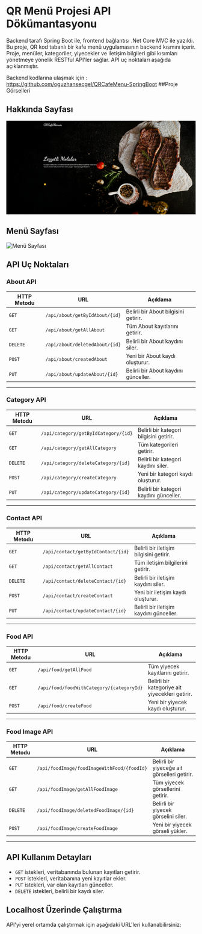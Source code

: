 # QR Menü Projesi API Dökümantasyonu

Backend tarafı Spring Boot ile, frontend bağlantısı .Net Core MVC ile yazıldı. Bu proje, QR kod tabanlı bir kafe menü uygulamasının backend kısmını içerir. Proje, menüler, kategoriler, yiyecekler ve iletişim bilgileri gibi kısımları yönetmeye yönelik RESTful API'ler sağlar. API uç noktaları aşağıda açıklanmıştır.

Backend kodlarına ulaşmak için : https://github.com/oguzhansecgel/QRCafeMenu-SpringBoot
##Proje Görselleri

## Hakkında Sayfası
![About Sayfası](https://raw.githubusercontent.com/oguzhansecgel/QRCafeMenu-DotNetMVC/master/Recipe.UI/wwwroot/about.png)

## Menü Sayfası
![Menü Sayfası]([[https://raw.githubusercontent.com/oguzhansecgel/QRCafeMenu-DotNetMVC/master/Recipe.UI/wwwroot/menu.png?token=GHSAT0AAAAAACN2GM7AZ7B72RI2QEN444TUZXJP5BA](https://github.com/oguzhansecgel/QRCafeMenu-DotNetMVC/blob/master/Recipe.UI/wwwroot/menu.png?raw=true)](https://github.com/oguzhansecgel/QRCafeMenu-DotNetMVC/blob/master/Recipe.UI/wwwroot/menu.png))



## API Uç Noktaları

### About API

| HTTP Metodu | URL                           | Açıklama                             |
|-------------|-------------------------------|--------------------------------------|
| `GET`       | `/api/about/getByIdAbout/{id}` | Belirli bir About bilgisini getirir. |
| `GET`       | `/api/about/getAllAbout`       | Tüm About kayıtlarını getirir.       |
| `DELETE`    | `/api/about/deletedAbout/{id}` | Belirli bir About kaydını siler.     |
| `POST`      | `/api/about/createdAbout`      | Yeni bir About kaydı oluşturur.      |
| `PUT`       | `/api/about/updateAbout/{id}`  | Belirli bir About kaydını günceller. |

---

### Category API

| HTTP Metodu | URL                                 | Açıklama                                 |
|-------------|-------------------------------------|------------------------------------------|
| `GET`       | `/api/category/getByIdCategory/{id}`| Belirli bir kategori bilgisini getirir.  |
| `GET`       | `/api/category/getAllCategory`      | Tüm kategorileri getirir.                |
| `DELETE`    | `/api/category/deleteCategory/{id}` | Belirli bir kategori kaydını siler.      |
| `POST`      | `/api/category/createCategory`      | Yeni bir kategori kaydı oluşturur.       |
| `PUT`       | `/api/category/updateCategory/{id}` | Belirli bir kategori kaydını günceller.  |

---

### Contact API

| HTTP Metodu | URL                               | Açıklama                                 |
|-------------|-----------------------------------|------------------------------------------|
| `GET`       | `/api/contact/getByIdContact/{id}`| Belirli bir iletişim bilgisini getirir.  |
| `GET`       | `/api/contact/getAllContact`      | Tüm iletişim bilgilerini getirir.        |
| `DELETE`    | `/api/contact/deleteContact/{id}` | Belirli bir iletişim kaydını siler.      |
| `POST`      | `/api/contact/createContact`      | Yeni bir iletişim kaydı oluşturur.       |
| `PUT`       | `/api/contact/updateContact/{id}` | Belirli bir iletişim kaydını günceller.  |

---

### Food API

| HTTP Metodu | URL                                       | Açıklama                                 |
|-------------|-------------------------------------------|------------------------------------------|
| `GET`       | `/api/food/getAllFood`                    | Tüm yiyecek kayıtlarını getirir.         |
| `GET`       | `/api/food/foodWithCategory/{categoryId}` | Belirli bir kategoriye ait yiyecekleri getirir. |
| `POST`      | `/api/food/createFood`                    | Yeni bir yiyecek kaydı oluşturur.        |

---

### Food Image API

| HTTP Metodu | URL                                         | Açıklama                                 |
|-------------|---------------------------------------------|------------------------------------------|
| `GET`       | `/api/foodImage/foodImageWithFood/{foodId}` | Belirli bir yiyeceğe ait görselleri getirir. |
| `GET`       | `/api/foodImage/getAllFoodImage`            | Tüm yiyecek görsellerini getirir.        |
| `DELETE`    | `/api/foodImage/deletedFoodImage/{id}`      | Belirli bir yiyecek görselini siler.     |
| `POST`      | `/api/foodImage/createFoodImage`            | Yeni bir yiyecek görseli yükler.         |

---

## API Kullanım Detayları

- `GET` istekleri, veritabanında bulunan kayıtları getirir.
- `POST` istekleri, veritabanına yeni kayıtlar ekler.
- `PUT` istekleri, var olan kayıtları günceller.
- `DELETE` istekleri, belirli bir kaydı siler.

## Localhost Üzerinde Çalıştırma

API'yi yerel ortamda çalıştırmak için aşağıdaki URL'leri kullanabilirsiniz:
